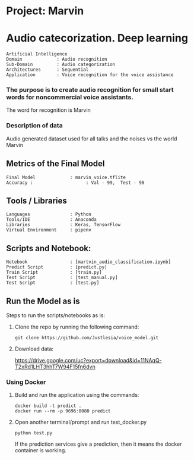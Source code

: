 # Project:  Marvin
#  Audio catecorization. Deep learning 
``` 
Artificial Intelligence  
Domain             : Audio recognition
Sub-Domain         : Audio categorization
Architectures      : Sequential
Application        : Voice recognition for the voice assistance
```
### The purpose is to create audio recognition for small start words for noncommercial voice assistants.
The word for recognition is Marvin

### Description of data
Audio generated dataset used for all talks and the noises vs the world Marvin

## Metrics of the Final Model
```
Final Model             : marvin_voice.tflite
Accuracy :                    : Val - 99,  Test - 98
``` 
## Tools / Libraries
```
Languages               : Python
Tools/IDE               : Anaconda
Libraries               : Keras, TensorFlow
Virtual Environment     : pipenv
```

## Scripts and Notebook:
```
Notebook                : [martvin_audio_classification.ipynb]
Predict Script          : [predict.py]
Train Script            : [train.py]
Test Script             : [test_manual.py]
Test Script             : [test.py]
```

## Run the Model as is  
Steps to run the scripts/notebooks as is:

1. Clone the repo by running the following command:
   ```
   git clone https://github.com/Justlesia/voice_model.git
   ```

2. Download data:

   https://drive.google.com/uc?export=download&id=11NAqQ-T2xRd1LHT3hhT7W94F15fn6dvn

### Using Docker 
 
   1. Build and run the application using the commands:
      ```
      docker build -t predict .
      docker run --rm -p 9696:8080 predict

      ```
      
   2. Open another terminal/prompt and run test_docker.py  
      ``` 
      python test.py
      ```
      If the prediction services give a prediction, then it means the docker container is working.
   
   
